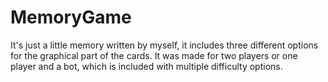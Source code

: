<h1> MemoryGame </h1>
It's just a little memory written by myself, it includes three different options for the graphical part of the cards.
It was made for two players or one player and a bot, which is included with multiple difficulty options.
